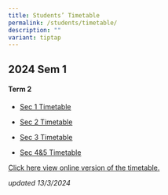```yaml
---
title: Students’ Timetable
permalink: /students/timetable/
description: ""
variant: tiptap
---
```

<h2>2024 Sem 1</h2>
<h4>Term 2</h4>
<ul data-tight="true" class="tight">
<li>
<p><a href="/files/Timetables/Students Timetable/2024_Term_2_Class_Timetable_Sec_1.pdf" rel="noopener noreferrer nofollow" target="_blank">Sec 1 Timetable</a>
</p>
</li>
<li>
<p><a href="/files/Timetables/Students Timetable/2024_Term_2_Class_Timetable_Sec_2.pdf" rel="noopener noreferrer nofollow" target="_blank">Sec 2 Timetable</a>
</p>
</li>
<li>
<p><a href="/files/Timetables/Students Timetable/2024_Term_2_Class_Timetable_Sec_3.pdf" rel="noopener noreferrer nofollow" target="_blank">Sec 3 Timetable</a>
</p>
</li>
<li>
<p><a href="/files/Timetables/Students Timetable/2024_Term_2_Class_Timetable_Sec_4_5.pdf" rel="noopener noreferrer nofollow" target="_blank">Sec 4&amp;5 Timetable</a>
</p>
</li>
</ul>
<p></p>
<p><a href="https://yishunsec.edupage.org/timetable/view.php" rel="noopener noreferrer nofollow" target="_blank">Click here view online version of the timetable.</a>
</p>
<p></p>
<p></p>
<p><em>updated 13/3/2024</em>
</p>